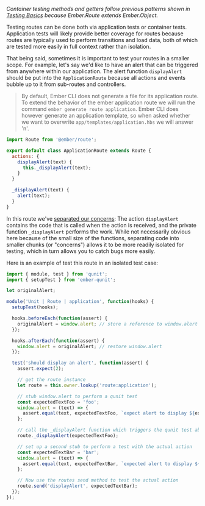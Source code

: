_Container testing methods and getters follow previous patterns shown
in [Testing Basics][] because Ember.Route extends Ember.Object._

Testing routes can be done both via application tests or container tests. Application tests
will likely provide better coverage for routes because routes are typically used
to perform transitions and load data, both of which are tested more easily in
full context rather than isolation.

That being said, sometimes it is important to test your routes in a smaller scope. For example,
let's say we'd like to have an alert that can be triggered from anywhere within
our application. The alert function `displayAlert` should be put into the
`ApplicationRoute` because all actions and events bubble up to it from
sub-routes and controllers.

> By default, Ember CLI does not generate a file for its application route.  To
> extend the behavior of the ember application route we will run the command
> `ember generate route application`.  Ember CLI does however generate an application
> template, so when asked whether we want to overwrite `app/templates/application.hbs`
> we will answer 'n'.

```javascript {data-filename=app/routes/application.js}
import Route from '@ember/route';

export default class ApplicationRoute extends Route {
  actions: {
    displayAlert(text) {
      this._displayAlert(text);
    }
  }

  _displayAlert(text) {
    alert(text);
  }
}
```

In this route we've [separated our concerns][]:
The action `displayAlert` contains the code that is called when the action is
received, and the private function `_displayAlert` performs the work. While not
necessarily obvious here because of the small size of the functions, separating
code into smaller chunks (or "concerns") allows it to be more readily isolated
for testing, which in turn allows you to catch bugs more easily.

Here is an example of test this route in an isolated test case:

```javascript {data-filename=tests/unit/routes/application-test.js}
import { module, test } from 'qunit';
import { setupTest } from 'ember-qunit';

let originalAlert;

module('Unit | Route | application', function(hooks) {
  setupTest(hooks);

  hooks.beforeEach(function(assert) {
    originalAlert = window.alert; // store a reference to window.alert
  });

  hooks.afterEach(function(assert) {
    window.alert = originalAlert; // restore window.alert
  });

  test('should display an alert', function(assert) {
    assert.expect(2);

    // get the route instance
    let route = this.owner.lookup('route:application');

    // stub window.alert to perform a qunit test
    const expectedTextFoo = 'foo';
    window.alert = (text) => {
      assert.equal(text, expectedTextFoo, `expect alert to display ${expectedTextFoo}`);
    };

    // call the _displayAlert function which triggers the qunit test above
    route._displayAlert(expectedTextFoo);

    // set up a second stub to perform a test with the actual action
    const expectedTextBar = 'bar';
    window.alert = (text) => {
      assert.equal(text, expectedTextBar, `expected alert to display ${expectedTextBar}`);
    };

    // Now use the routes send method to test the actual action
    route.send('displayAlert', expectedTextBar);
  });
});
```

[Testing Basics]: ../unit-testing-basics/
[separated our concerns]: http://en.wikipedia.org/wiki/Separation_of_concerns
